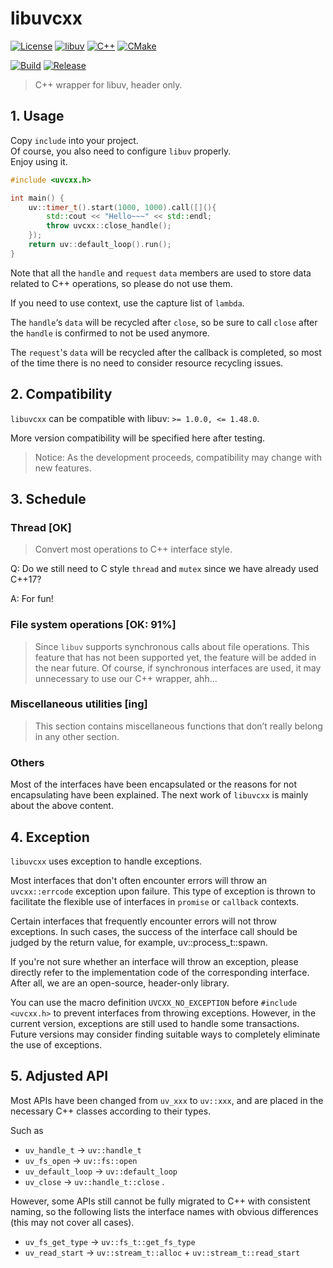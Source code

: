 # libuvcxx

[![License](https://img.shields.io/badge/License-MIT-blue.svg)](
    LICENSE)
[![libuv](https://img.shields.io/badge/libuv-v1.48.0-green?logo=libuv&logoColor=green)](
    https://github.com/libuv/libuv)
[![C++](https://img.shields.io/badge/C++-17-%23512BD4.svg?logo=C%2B%2B&logoColor=%23512BD4)](
    https://en.cppreference.com/w/cpp/17)
[![CMake](https://img.shields.io/badge/CMake-v3.9-%23064F8C?logo=cmake&logoColor=%23064F8C)](
    https://cmake.org)

[![Build](https://github.com/levalup/libuvcxx/actions/workflows/build.yml/badge.svg)](
    https://github.com/levalup/libuvcxx/actions/workflows/build.yml)
[![Release](https://github.com/levalup/libuvcxx/actions/workflows/release.yml/badge.svg)](
    https://github.com/levalup/libuvcxx/actions/workflows/release.yml)

> C++ wrapper for libuv, header only.

## 1. Usage

Copy `include` into your project.  
Of course, you also need to configure `libuv` properly.  
Enjoy using it.  

```cpp
#include <uvcxx.h>

int main() {
    uv::timer_t().start(1000, 1000).call([](){
        std::cout << "Hello~~~" << std::endl;
        throw uvcxx::close_handle();
    });
    return uv::default_loop().run();
}
```

Note that all the `handle` and `request` `data` members are used to store data related to C++ operations, so please do not use them.

If you need to use context, use the capture list of `lambda`.

The `handle`‘s `data` will be recycled after `close`, so be sure to call `close` after the `handle` is confirmed to not be used anymore.

The `request`'s `data` will be recycled after the callback is completed, so most of the time there is no need to consider resource recycling issues.

## 2. Compatibility

`libuvcxx` can be compatible with libuv: `>= 1.0.0, <= 1.48.0`.

More version compatibility will be specified here after testing.

> Notice: As the development proceeds, compatibility may change with new features.

## 3. Schedule

### Thread [OK]

> Convert most operations to C++ interface style.

Q: Do we still need to C style `thread` and `mutex` since we have already used C++17?

A: For fun!

### File system operations [OK: 91%]

> Since `libuv` supports synchronous calls about file operations.
> This feature that has not been supported yet, the feature will be added in the near future.
> Of course, if synchronous interfaces are used, it may unnecessary to use our C++ wrapper, ahh...

### Miscellaneous utilities [ing]

> This section contains miscellaneous functions that don’t really belong in any other section.
> 

### Others

Most of the interfaces have been encapsulated or the reasons for not encapsulating have been explained.
The next work of `libuvcxx` is mainly about the above content.

## 4. Exception

`libuvcxx` uses exception to handle exceptions.

Most interfaces that don't often encounter errors will throw an `uvcxx::errcode` exception upon failure.
This type of exception is thrown to facilitate the flexible use of interfaces in `promise` or `callback` contexts.

Certain interfaces that frequently encounter errors will not throw exceptions.
In such cases, the success of the interface call should be judged by the return value, for example, uv::process_t::spawn.

If you're not sure whether an interface will throw an exception, please directly refer to the implementation code of the corresponding interface.
After all, we are an open-source, header-only library.

You can use the macro definition `UVCXX_NO_EXCEPTION` before `#include <uvcxx.h>` to prevent interfaces from throwing exceptions.
However, in the current version, exceptions are still used to handle some transactions.
Future versions may consider finding suitable ways to completely eliminate the use of exceptions.

## 5. Adjusted API

Most APIs have been changed from `uv_xxx` to `uv::xxx`, 
and are placed in the necessary C++ classes according to their types.

Such as
- `uv_handle_t` -> `uv::handle_t`
- `uv_fs_open` -> `uv::fs::open`
- `uv_default_loop` -> `uv::default_loop`
- `uv_close` -> `uv::handle_t::close`
.

However, some APIs still cannot be fully migrated to C++ with consistent naming,
so the following lists the interface names with obvious differences (this may not cover all cases).

- `uv_fs_get_type` -> `uv::fs_t::get_fs_type`
- `uv_read_start` -> `uv::stream_t::alloc` + `uv::stream_t::read_start`
